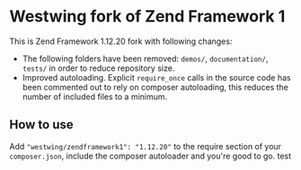 # Westwing fork of Zend Framework 1

This is Zend Framework 1.12.20 fork with following changes:

- The following folders have been removed: `demos/`, `documentation/`, `tests/` 
in order to reduce repository size.
- Improved autoloading. Explicit `require_once` calls in the source code has 
been commented out to rely on composer autoloading, this reduces the number of 
included files to a minimum.

## How to use
   
Add `"westwing/zendframework1": "1.12.20"` to the require section of your 
`composer.json`, include the composer autoloader and you're good to go.
test
